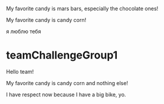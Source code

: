 My favorite candy is mars bars, especially the chocolate ones!

My favorite candy is candy corn!

я люблю тебя



# teamChallengeGroup1
Hello team!

My favorite candy is candy corn and nothing else!

I have respect now because I have a big bike, yo.


